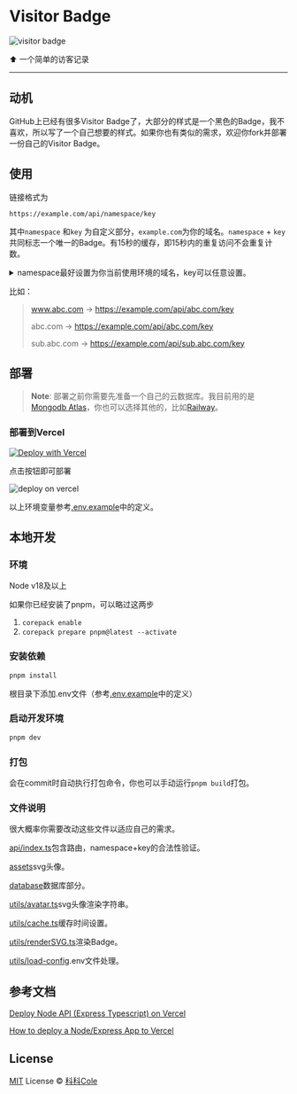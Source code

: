# Visitor Badge

![visitor badge](https://badge.keke.cc/api/github.com/example)

⬆️ 一个简单的访客记录

---
## 动机

GitHub上已经有很多Visitor Badge了，大部分的样式是一个黑色的Badge，我不喜欢，所以写了一个自己想要的样式。如果你也有类似的需求，欢迎你fork并部署一份自己的Visitor Badge。

## 使用

链接格式为
```
https://example.com/api/namespace/key
```

其中`namespace` 和`key` 为自定义部分，`example.com`为你的域名。`namespace` + `key`共同标志一个唯一的Badge。有15秒的缓存，即15秒内的重复访问不会重复计数。

<details>
  <summary>namespace最好设置为你当前使用环境的域名，key可以任意设置。</summary>
  实际上namespace会根据跳转Request Header的referer字段判断，如果当前请求没有referer的话，namespace随便设什么都可以。如果有referer字段的话，则必须按照下面例子设置（即referer的hostname匹配）。这一部分的代码在<a href="./src/api/index.ts">index.ts</a>中。
</details>

比如：
> www.abc.com -> https://example.com/api/abc.com/key
>
> abc.com -> https://example.com/api/abc.com/key
>
> sub.abc.com -> https://example.com/api/sub.abc.com/key


## 部署

> **Note**: 部署之前你需要先准备一个自己的云数据库。我目前用的是[Mongodb Atlas](https://www.mongodb.com/atlas)，你也可以选择其他的，比如[Railway](https://railway.app/)。

### 部署到Vercel

[![Deploy with Vercel](https://vercel.com/button)](https://vercel.com/new/clone?repository-url=https%3A%2F%2Fgithub.com%2FBernankez%2Fvisitor-badge&env=MONGODB_HOST,MONGODB_PORT,MONGODB_DATABASE,MONGODB_USER,MONGODB_PASSWORD,MONGODB_SRV&project-name=visitor-badge&repository-name=visitor-badge&demo-title=Visitor%20Badge&demo-description=An%20example%20Visitor%20Badge&demo-url=https%3A%2F%2Fbadge.keke.cc%2Fapi%2Fvercel.com%2Fexample&demo-image=https%3A%2F%2Fbadge.keke.cc%2Fapi%2Fvercel.com%2Fexample)

点击按钮即可部署

![deploy on vercel](https://user-images.githubusercontent.com/23058788/236779723-0be6308f-a8f0-465d-b23a-e5cdccd905b5.png)

以上环境变量参考[.env.example](.env.example)中的定义。

## 本地开发

### 环境

Node v18及以上

如果你已经安装了pnpm，可以略过这两步

1. `corepack enable`
2. `corepack prepare pnpm@latest --activate`

### 安装依赖

```sh
pnpm install
```

根目录下添加.env文件（参考[.env.example](.env.example)中的定义）

### 启动开发环境

```sh
pnpm dev
```

### 打包

会在commit时自动执行打包命令，你也可以手动运行`pnpm build`打包。

### 文件说明

很大概率你需要改动这些文件以适应自己的需求。

[api/index.ts](./src/api.index.ts)包含路由，namespace+key的合法性验证。

[assets](./src/assets)svg头像。

[database](./src/database)数据库部分。

[utils/avatar.ts](./src/utils/avatar.ts)svg头像渲染字符串。

[utils/cache.ts](./src/utils/cache.ts)缓存时间设置。

[utils/renderSVG.ts](./src/utils/renderSVG.ts)渲染Badge。

[utils/load-config](./src/utils/load-config).env文件处理。

## 参考文档

[Deploy Node API (Express Typescript) on Vercel](https://dev.to/tirthpatel/deploy-node-ts-express-typescript-on-vercel-284h)

[How to deploy a Node/Express App to Vercel](https://dev.to/andrewbaisden/how-to-deploy-a-node-express-app-to-vercel-2aa)

## License

[MIT](LICENSE) License © [科科Cole](https://github.com/Bernankez)